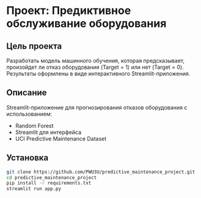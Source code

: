 # Проект: Предиктивное обслуживание оборудования
## Цель проекта
Разработать модель машинного обучения, которая предсказывает, произойдет ли отказ оборудования (Target = 1) или нет (Target = 0).
Результаты оформлены в виде интерактивного Streamlit-приложения.
## Описание
Streamlit-приложение для прогнозирования отказов оборудования с использованием:
- Random Forest
- Streamlit для интерфейса
- UCI Predictive Maintenance Dataset

## Установка
```bash
git clone https://github.com/PWU3U/predictive_maintenance_project.git
cd predictive_maintenance_project
pip install -r requirements.txt
streamlit run app.py
